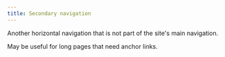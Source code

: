 ```yaml
---
title: Secondary navigation
---
```

Another horizontal navigation that is not part of the site's main navigation.

May be useful for long pages that need anchor links.
